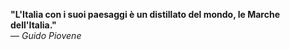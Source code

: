 **"L'Italia con i suoi paesaggi è un distillato del mondo, le Marche dell'Italia."**  
— _Guido Piovene_
